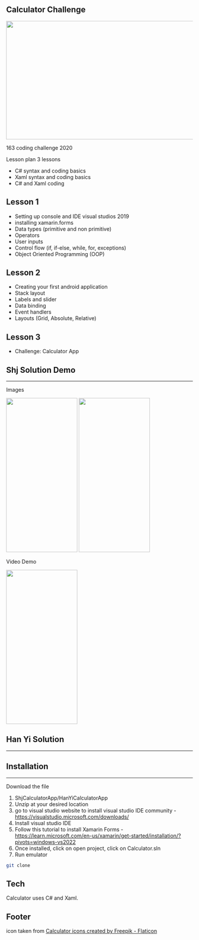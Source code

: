 ## Calculator Challenge
<img src="https://github.com/shjonz/calculatorapp/assets/81726240/39d3e5d2-cdd9-4863-9df5-f90361e61e3d" width="680" height="320">



163 coding challenge 2020

Lesson plan
3 lessons 
- C# syntax and coding basics
- Xaml syntax and coding basics
- C# and Xaml coding

## Lesson 1

- Setting up console and IDE visual studios 2019
- installing xamarin.forms
- Data types (primitive and non primitive)
- Operators
- User inputs
- Control flow (if, if-else, while, for, exceptions)
- Object Oriented Programming (OOP)


## Lesson 2 

- Creating your first android application
- Stack layout
- Labels and slider
- Data binding
- Event handlers
- Layouts (Grid, Absolute, Relative)

## Lesson 3

- Challenge: Calculator App


## Shj Solution Demo
----

Images

<img src="https://github.com/shjonz/calculatorapp/assets/81726240/8f6ecd72-b0be-4c50-932c-7344862e8ac6" width="192" height="416">

<img src="https://github.com/shjonz/calculatorapp/assets/81726240/f9c6889e-8c3c-4789-8efd-cd5f9b83676f" width="192" height="416">

Video Demo

<img src="https://github.com/shjonz/calculatorapp/assets/81726240/8e5e4a47-f054-4966-8a0e-a5862cdd278c" width="192" height="416">

## Han Yi Solution
----



## Installation
---

Download the file
1. ShjCalculatorApp/HanYiCalculatorApp
2. Unzip at your desired location
3. go to visual studio website to install visual studio IDE community - https://visualstudio.microsoft.com/downloads/
4. Install visual studio IDE
5. Follow this tutorial to install Xamarin Forms - https://learn.microsoft.com/en-us/xamarin/get-started/installation/?pivots=windows-vs2022
6. Once installed, click on open project, click on Calculator.sln
7. Run emulator

```sh
git clone 

```



## Tech
Calculator uses C# and Xaml.


## Footer
icon taken from <a href="https://www.flaticon.com/free-icons/calculator" title="calculator icons">Calculator icons created by Freepik - Flaticon</a>



